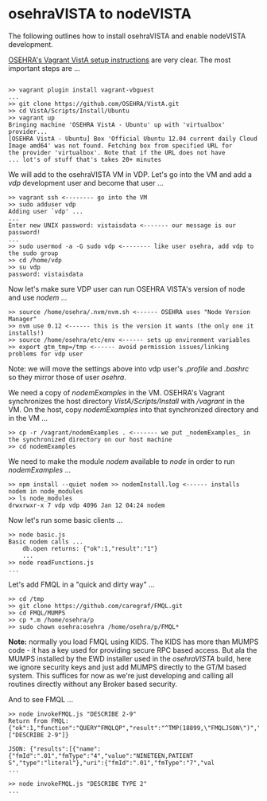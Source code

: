 # osehraVISTA to nodeVISTA

The following outlines how to install osehraVISTA and enable nodeVISTA development.

[OSEHRA's Vagrant VistA setup instructions](https://github.com/OSEHRA/VistA/blob/master/Documentation/Install/Vagrant.rst) are very clear. The most important steps are ...

```text

>> vagrant plugin install vagrant-vbguest
...
>> git clone https://github.com/OSEHRA/VistA.git
>> cd VistA/Scripts/Install/Ubuntu
>> vagrant up
Bringing machine 'OSEHRA VistA - Ubuntu' up with 'virtualbox' provider...
[OSEHRA VistA - Ubuntu] Box 'Official Ubuntu 12.04 current daily Cloud Image amd64' was not found. Fetching box from specified URL for
the provider 'virtualbox'. Note that if the URL does not have
... lot's of stuff that's takes 20+ minutes

```

We will add to the osehraVISTA VM in VDP. Let's go into the VM and add a _vdp_ development user and become that user ...

```text
>> vagrant ssh <-------- go into the VM
>> sudo adduser vdp
Adding user `vdp' ...
...
Enter new UNIX password: vistaisdata <------- our message is our password!
...
>> sudo usermod -a -G sudo vdp <-------- like user osehra, add vdp to the sudo group
>> cd /home/vdp
>> su vdp
password: vistaisdata
```

Now let's make sure VDP user can run OSEHRA VISTA's version of node and use _nodem_ ...

```text
>> source /home/osehra/.nvm/nvm.sh <------ OSEHRA uses "Node Version Manager"
>> nvm use 0.12 <------ this is the version it wants (the only one it installs!)
>> source /home/osehra/etc/env <------ sets up environment variables
>> export gtm_tmp=/tmp <------ avoid permission issues/linking problems for vdp user
```

Note: we will move the settings above into vdp user's _.profile_ and _.bashrc_ so they mirror those of user _osehra_.

We need a copy of _nodemExamples_ in the VM. OSEHRA's Vagrant synchronizes the host directory _VistA/Scripts/Install_  with _/vagrant_ in the VM. On the host, copy _nodemExamples_ into that synchronized directory and in the VM ...

```text
>> cp -r /vagrant/nodemExamples . <------- we put _nodemExamples_ in the synchronized directory on our host machine
>> cd nodemExamples
```

We need to make the module _nodem_ available to _node_ in order to run _nodemExamples_ ...

```text
>> npm install --quiet nodem >> nodemInstall.log <------ installs nodem in node_modules
>> ls node_modules
drwxrwxr-x 7 vdp vdp 4096 Jan 12 04:24 nodem
```

Now let's run some basic clients ...

```text
>> node basic.js 
Basic nodem calls ...
	db.open returns: {"ok":1,"result":"1"}
	...
>> node readFunctions.js
...
```

Let's add FMQL in a "quick and dirty way" ...

```text
>> cd /tmp
>> git clone https://github.com/caregraf/FMQL.git
>> cd FMQL/MUMPS
>> cp *.m /home/osehra/p
>> sudo chown osehra:osehra /home/osehra/p/FMQL*
```

__Note:__ normally you load FMQL using KIDS. The KIDS has more than MUMPS code - it has a key used for providing secure RPC based access. But ala the MUMPS installed by the EWD installer used in the _osehraVISTA_ build, here we ignore security keys and just add MUMPS directly to the GT/M based system. This suffices for now as we're just developing and calling all routines directly without any Broker based security.

And to see FMQL ...

```text
>> node invokeFMQL.js "DESCRIBE 2-9"
Return from FMQL: {"ok":1,"function":"QUERY^FMQLQP","result":"^TMP(18899,\"FMQLJSON\")","arguments":["DESCRIBE 2-9"]}

JSON: {"results":[{"name":{"fmId":".01","fmType":"4","value":"NINETEEN,PATIENT S","type":"literal"},"uri":{"fmId":".01","fmType":"7","val
...

>> node invokeFMQL.js "DESCRIBE TYPE 2"
...
```

